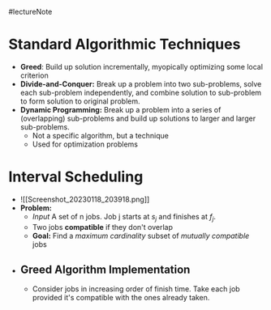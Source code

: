 #lectureNote
# Standard Algorithmic Techniques
- **Greed**: Build up solution incrementally, myopically optimizing some local criterion
- **Divide-and-Conquer:** Break up a problem into two sub-problems, solve each sub-problem independently, and combine solution to sub-problem to form solution to original problem.
- **Dynamic Programming:** Break up a problem into a series of (overlapping) sub-problems and build up solutions to larger and larger sub-problems.
	- Not a specific algorithm, but a technique
	- Used for optimization problems
# Interval Scheduling
- ![[Screenshot_20230118_203918.png]]
- **Problem:**
	- *Input* A set of n jobs. Job j starts at $s_j$ and finishes at $f_j$.
	- Two jobs **compatible** if they don't overlap
	- **Goal:** Find a *maximum cardinality* subset of *mutually compatible* jobs
- ## Greed Algorithm Implementation
	- Consider jobs in increasing order of finish time. Take each job provided it's compatible with the ones already taken.
